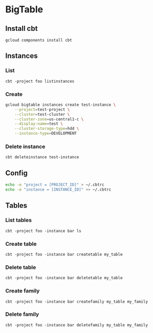 # BigTable

## Install cbt

`gcloud components install cbt`

## Instances

### List

`cbt -project foo listinstances`

### Create

```bash
gcloud bigtable instances create test-instance \
    --project=test-project \
    --cluster=test-cluster \
    --cluster-zone=us-central1-c \
    --display-name=test \
    --cluster-storage-type=hdd \
    --instance-type=DEVELOPMENT
```

### Delete instance

`cbt deleteinstance test-instance`

## Config

```bash
echo -e "project = [PROJECT_ID]" > ~/.cbtrc
echo -e "instance = [INSTANCE_ID]" >> ~/.cbtrc
```

## Tables

### List tables

`cbt -project foo -instance bar ls`

### Create table

`cbt -project foo -instance bar createtable my_table`

### Delete table

`cbt -project foo -instance bar deletetable my_table`

### Create family

`cbt -project foo -instance bar createfamily my_table my_family`

### Delete family

`cbt -project foo -instance bar deletefamily my_table my_family`
